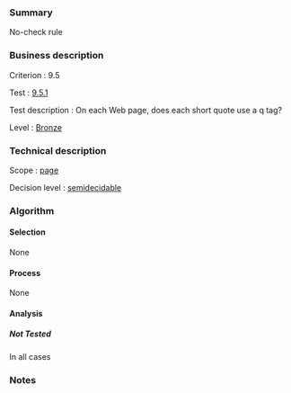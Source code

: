 ### Summary

No-check rule

### Business description

Criterion : 9.5

Test :
[9.5.1](http://www.accessiweb.org/index.php/accessiweb-22-english-version.html#test-9-5-1)

Test description : On each Web page, does each short quote use a q tag?

Level : [Bronze](/en/category/rules-design/accessiweb-11/level/bronze)

### Technical description

Scope : [page](/en/category/rules-design/accessiweb-11/scope/page)

Decision level :
[semidecidable](/en/category/rules-design/accessiweb-11/decision-level/semidecidable)

### Algorithm

#### Selection

None

#### Process

None

#### Analysis

##### Not Tested

In all cases

### Notes


